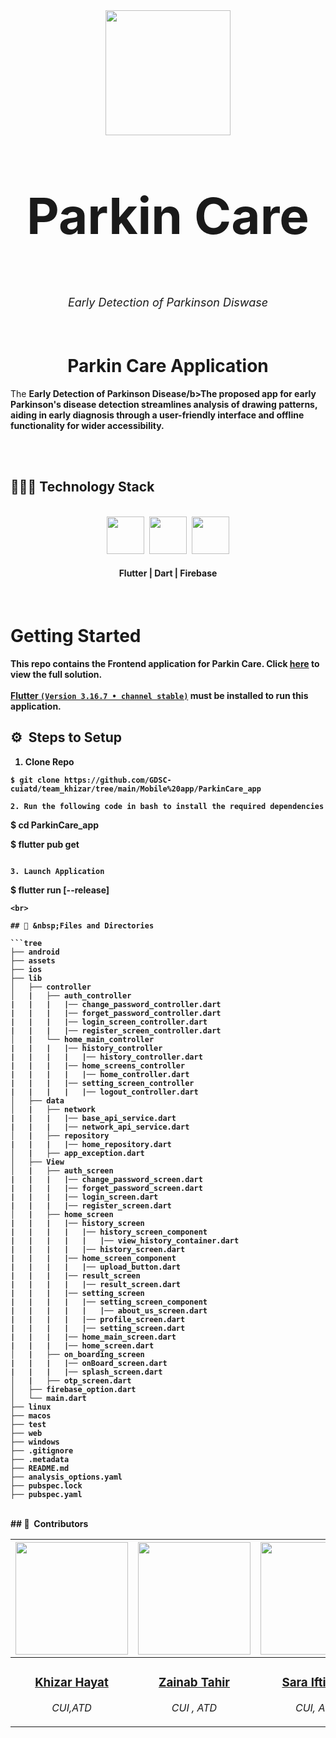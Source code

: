 <div align="center">
    <div >
        <img width="200px" borderRadius="50" src="https://github.com/GDSC-cuiatd/team_khizar/assets/102031123/a4b48fe1-76e2-4673-b9cd-5072dee71c47" alt=""/>
    </div>
    <div >
    <p style="font-size:80px;"><b>Parkin Care</b></p>
            <p style="font-size:18px"><i>Early Detection of Parkinson Diswase</i></p>
    </div>      
           
       
     
</div>
<br>

<h1 align="center">Parkin Care Application</h1>

The <b>Early Detection of Parkinson Disease/b>The proposed app for early Parkinson's disease detection streamlines analysis of drawing patterns, aiding in early diagnosis through a user-friendly interface and offline functionality for wider accessibility.
<br>
<br>
  <div >
        <img  src="https://github.com/GDSC-cuiatd/team_khizar/assets/102031123/6da35585-9010-448e-bf8e-0c0cafb738d3" alt=""/>
    </div>
<be>
<br>
<h2>👨🏻‍💻 Technology Stack</h2>
<br />
<div align="center">
    <kbd>
        <img height="60" src="https://github.com/GDSC-cuiatd/team_khizar/assets/102031123/0886050f-dcb0-4f47-8ab1-3ef39c0a7c6c"/>
    </kbd>
    <kbd>
        <img height="60" src="https://github.com/GDSC-cuiatd/team_khizar/assets/102031123/3a1a776e-c36a-42f4-a86a-63e9098401eb"/>
    </kbd>
    <kbd>
        <img height="60" src="https://github.com/GDSC-cuiatd/team_khizar/assets/102031123/e411579e-1281-4d19-8851-3d9a6a0cc51e"/>
    </kbd>
    <h4>Flutter | Dart | Firebase</h4>
</div>

<br>

# Getting Started

This repo contains the <b>Frontend application</b> for Parkin Care. Click [here](https://github.com/GDSC-cuiatd/team_khizar/tree/main/Mobile%20app/ParkinCare_app) to view the full solution.
<br><br>
[Flutter `(Version 3.16.7 • channel stable)`](https://docs.flutter.dev/get-started/install) must be installed to run this application.

## ⚙️ &nbsp;Steps to Setup

1. Clone Repo

```
$ git clone https://github.com/GDSC-cuiatd/team_khizar/tree/main/Mobile%20app/ParkinCare_app

2. Run the following code in bash to install the required dependencies

```
$ cd ParkinCare_app

$ flutter pub get
```

3. Launch Application

```
$ flutter run [--release]
```
<br>

## 🔑 &nbsp;Files and Directories

```tree
├── android
├── assets
├── ios
├── lib
│   ├── controller
│   |   ├── auth_controller
|   |   |   |── change_password_controller.dart
|   |   |   |── forget_password_controller.dart
|   |   |   |── login_screen_controller.dart
|   |   |   |── register_screen_controller.dart
│   |   └── home_main_controller
|   |   |   |── history_controller
|   |   |   |   |── history_controller.dart
|   |   |   |── home_screens_controller
|   |   |   |   |── home_controller.dart
|   |   |   |── setting_screen_controller
|   |   |   |   |── logout_controller.dart
│   ├── data
│   |   ├── network
|   |   |   |── base_api_service.dart
|   |   |   |── network_api_service.dart
│   |   ├── repository
|   |   |   |── home_repository.dart
│   |   ├── app_exception.dart
│   ├── View
│   |   ├── auth_screen
|   |   |   |── change_password_screen.dart
|   |   |   |── forget_password_screen.dart
|   |   |   |── login_screen.dart
|   |   |   |── register_screen.dart
│   |   ├── home_screen
|   |   |   |── history_screen
|   |   |   |   |── history_screen_component
|   |   |   |   |   |── view_history_container.dart
|   |   |   |   |── history_screen.dart
|   |   |   |── home_screen_component
|   |   |   |   |── upload_button.dart
|   |   |   |── result_screen
|   |   |   |   |── result_screen.dart
|   |   |   |── setting_screen
|   |   |   |   |── setting_screen_component
|   |   |   |   |   |── about_us_screen.dart
|   |   |   |   |── profile_screen.dart
|   |   |   |   |── setting_screen.dart
|   |   |   |── home_main_screen.dart
|   |   |   |── home_screen.dart
│   |   ├── on_boarding_screen
|   |   |   |── onBoard_screen.dart
|   |   |   |── splash_screen.dart
│   |   ├── otp_screen.dart
│   ├── firebase_option.dart
│   └── main.dart
├── linux
├── macos
├── test
├── web
├── windows
├── .gitignore
├── .metadata
├── README.md
├── analysis_options.yaml
├── pubspec.lock
├── pubspec.yaml
```

<br>
## 👥 &nbsp;Contributors



<!-- List contributors and their roles; provide links to their profiles -->


| <a href="https://github.com/chayhuixiang"><img width="180px" src="https://github.com/GDSC-cuiatd/team_khizar/assets/144155704/56008893-bb68-413a-99d7-32a87fcd76fe" alt=""/></a> | <a href="https://github.com/raeesazam"><img width="180px" src="https://github.com/GDSC-cuiatd/team_khizar/assets/144155704/b3a5e7ae-3597-4dcb-bb29-2df35d1e78a6" alt=""/></a> | <a href="https://github.com/askhan963"><img width="180px" src="https://github.com/GDSC-cuiatd/team_khizar/assets/144155704/c5a71c87-4f71-40a9-b361-9cc58a26def1" alt=""/></a> | <a href="https://github.com/askhan963"><img width="180px" src="https://github.com/GDSC-cuiatd/team_khizar/assets/144155704/0766d97a-d42d-4f8e-9cae-feb542e81dc9" alt=""/></a> |
| ---------------------------------------------------------------------------------------------------------------------------------------------------------------------------------------------------------------------------------- | ----------------------------------------------------------------------------------------------------------------------------------------------------------------------------------------------------------------------------------- | -------------------------------------------------------------------------------------------------------------------------------------------------------------------------------------------------------------------------- | ----------------------------------------------------------------------------------------------------------------------------------------------------------------------------------------------------------------------------- |
| <div align="center"><h3><b><a href="https://github.com/roboraees07">Khizar Hayat</a></b></h3><p><i>CUI,ATD</i></p></div>                                                                               | <div align="center"><h3><b><a href="https://github.com/askhan963">Zainab Tahir</a></b></h3></a><p><i>CUI , ATD</i></p></div>                                                                          | <div align="center"><h3><b><a href="https://github.com/askhan963">Sara Iftikhar</a></b></h3></a><p><i>CUI, ATD</i></p></div></a>                                                               | <div align="center"><h3><b><a href="https://github.com/ongjx16">Nayab Zahra</a></b></h3></a><p><i>CUI, ATD</i></p></div>           


